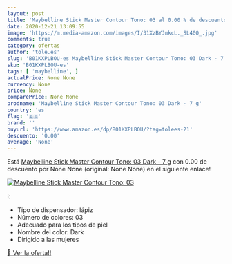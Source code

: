 ```yaml
---
layout: post
title: 'Maybelline Stick Master Contour Tono: 03 al 0.00 % de descuento'
date: 2020-12-21 13:09:55
image: 'https://m.media-amazon.com/images/I/31XzBYJmkcL._SL400_.jpg'
comments: true
category: ofertas
author: 'tole.es'
slug: 'B01KXPLBOU-es Maybelline Stick Master Contour Tono: 03 Dark - 7 g'
sku: 'B01KXPLBOU-es'
tags: [ 'maybelline', ]
actualPrice: None None
currency: None
price: None
comparePrice: None None
prodname: 'Maybelline Stick Master Contour Tono: 03 Dark - 7 g'
country: 'es'
flag: '🇪🇸'
brand: ''
buyurl: 'https://www.amazon.es/dp/B01KXPLBOU/?tag=tolees-21'
descuento: '0.00'
average: 'None'
---
```


Está [Maybelline Stick Master Contour Tono: 03 Dark - 7 g](https://www.amazon.es/dp/B01KXPLBOU/?tag=tolees-21) con 0.00 de descuento por None None (original: None None) en el siguiente enlace!

[![Maybelline Stick Master Contour Tono: 03](https://m.media-amazon.com/images/I/31XzBYJmkcL._SL400_.jpg)](https://www.amazon.es/dp/B01KXPLBOU/?tag=tolees-21)

ℹ️:

- Tipo de dispensador: lápiz
- Número de colores: 03
- Adecuado para los tipos de piel
- Nombre del color: Dark
- Dirigido a las mujeres

[🛒 Ver la oferta!!](https://www.amazon.es/dp/B01KXPLBOU/?tag=tolees-21)
